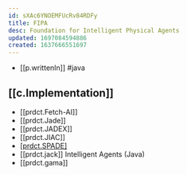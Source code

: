 ```yaml
---
id: sXAc6YNOEMFUcRv84RDFy
title: FIPA
desc: Foundation for Intelligent Physical Agents
updated: 1697084594886
created: 1637666551697
---
```




- [[p.writtenIn]] #java

## [[c.Implementation]]

- [[prdct.Fetch-AI]]
- [[prdct.Jade]]
- [[prdct.JADEX]]
- [[prdct.JIAC]]
- [[prdct.SPADE]](Python)
- [[prdct.jack]] Intelligent Agents (Java)
- [[prdct.gama]]

